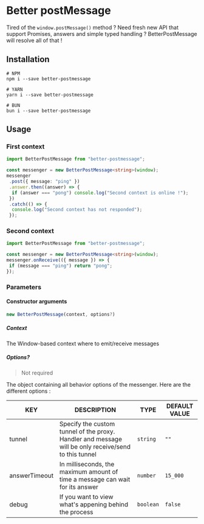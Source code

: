 # Better postMessage

Tired of the `window.postMessage()` method ? Need fresh new API that support Promises, answers and simple typed handling ?
BetterPostMessage will resolve all of that !

## Installation

```terminal
# NPM
npm i --save better-postmessage

# YARN
yarn i --save better-postmessage

# BUN
bun i --save better-postmessage
```

## Usage

### First context

```ts
import BetterPostMessage from "better-postmessage";

const messenger = new BetterPostMessage<string>(window);
messenger
 .post({ message: "ping" })
 .answer.then((answer) => {
  if (answer === "pong") console.log("Second context is online !");
 })
 .catch(() => {
  console.log("Second context has not responded");
 });
```

### Second context

```ts
import BetterPostMessage from "better-postmessage";

const messenger = new BetterPostMessage<string>(window);
messenger.onReceive(({ message }) => {
 if (message === "ping") return "pong";
});
```

### Parameters

#### Constructor arguments

```js
new BetterPostMessage(context, options?)
```

##### Context

The Window-based context where to emit/receive messages

##### Options?

> Not required

The object containing all behavior options of the messenger.
Here are the different options :

| KEY           | DESCRIPTION                                                                                          | TYPE      | DEFAULT VALUE |
| ------------- | ---------------------------------------------------------------------------------------------------- | --------- | ------------- |
| tunnel        | Specify the custom tunnel of the proxy. Handler and message will be only receive/send to this tunnel | `string`  | `""`          |
| answerTimeout | In milliseconds, the maximum amount of time a message can wait for its answer                        | `number`  | `15_000`      |
| debug         | If you want to view what's appening behind the process                                               | `boolean` | `false`       |
